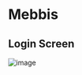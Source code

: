 # Mebbis

## Login Screen
![image](https://github.com/esrakocx/Mebbis/assets/90002015/1b57f7fc-d07e-4b1a-86e3-99548f5ff99c)


